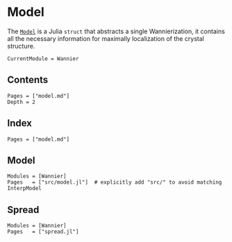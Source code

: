 # Model

The [`Model`](@ref) is a Julia `struct` that abstracts a single Wannierization,
it contains all the necessary information for maximally localization of
the crystal structure.

```@meta
CurrentModule = Wannier
```

## Contents

```@contents
Pages = ["model.md"]
Depth = 2
```

## Index

```@index
Pages = ["model.md"]
```

## Model

```@autodocs
Modules = [Wannier]
Pages   = ["src/model.jl"]  # explicitly add "src/" to avoid matching InterpModel
```

## Spread

```@autodocs
Modules = [Wannier]
Pages   = ["spread.jl"]
```
